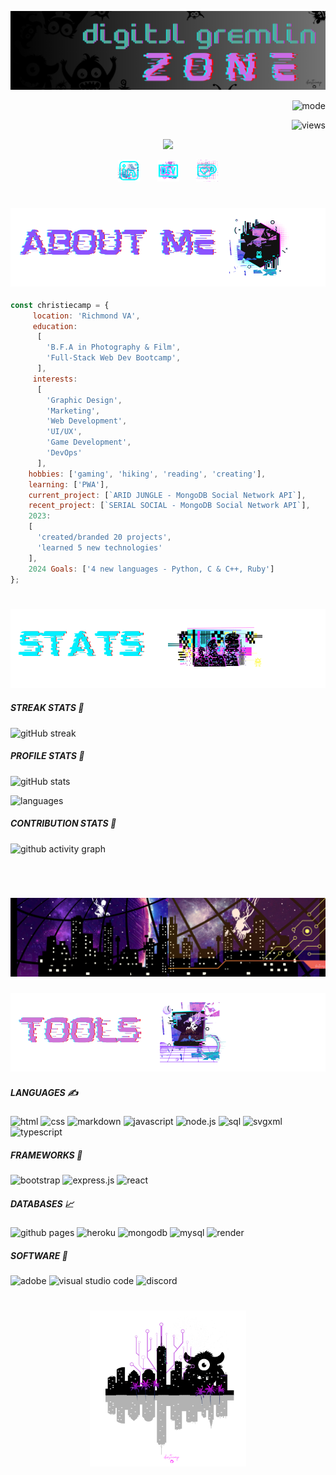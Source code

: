 ![banner](./gremlicious/header.png)

<p align="right">
  <img alt="mode" src="https://img.shields.io/badge/view-darkmode-black.svg?&logo=Github&logoColor=white" >
</p> 

<p align="right">
  <img alt="views" src="https://komarev.com/ghpvc/?username=christiecamp&style=flat-square&color=blueviolet" >
</p>


<p align="center">
  <img src="https://readme-typing-svg.demolab.com/?lines=hello+there+:);welcome+gremlins&center=true">
</p>

<p align="center">
  <a href="https://www.linkedin.com/in/christiecamphoto/"><img width="35px" alt="linkedin" title="linkedin" src="./gremlicious/linkedin.png"/></a>
  &#8287;&#8287;&#8287;&#8287;&#8287;
  <a href="https://dev.to/christiecamp"><img width="35px" alt="dev.to" title="christiecamp dev.to" src="./gremlicious/dev.png"></a>
  &#8287;&#8287;&#8287;&#8287;&#8287;
  <a href="https://ko-fi.com/christiecamp"><img width="35px" alt="ko-fi" title="buy me a coffee" src="./gremlicious/kofi.png"/></a>

#

### ![about](./gremlicious/1.png)

```javascript
const christiecamp = {
     location: 'Richmond VA',
     education: 
      [
        'B.F.A in Photography & Film',
        'Full-Stack Web Dev Bootcamp',
      ],
     interests: 
      [
        'Graphic Design', 
        'Marketing', 
        'Web Development', 
        'UI/UX', 
        'Game Development', 
        'DevOps'
      ],
    hobbies: ['gaming', 'hiking', 'reading', 'creating'],
    learning: ['PWA'],
    current_project: [`ARID JUNGLE - MongoDB Social Network API`],
    recent_project: [`SERIAL SOCIAL - MongoDB Social Network API`],
    2023: 
    [
      'created/branded 20 projects',
      'learned 5 new technologies'
    ],
    2024 Goals: ['4 new languages - Python, C & C++, Ruby']
};
```

#

### ![stats](./gremlicious/2.png)

##### STREAK STATS 🤖
![gitHub streak](https://streak-stats.demolab.com/?user=christiecamp&theme=synthwave)

##### PROFILE STATS 👤
![gitHub stats](https://github-readme-stats.vercel.app/api?username=christiecamp&show_icons=true&theme=synthwave) 

![languages](https://github-readme-stats.vercel.app/api/top-langs?username=christiecamp&show_icons=true&locale=en&layout=compact&theme=synthwave)

##### CONTRIBUTION STATS 👥
![github activity graph](https://github-readme-activity-graph.vercel.app/graph?username=christiecamp&theme=synthwave)
<br>

#
<br>

![banner](./gremlicious/attack.png)



### ![tools](./gremlicious/3.png)

<!-- languages -->

##### LANGUAGES  ✍️

![html](https://img.shields.io/badge/HTML-E34F26.svg?logo=html5&logoColor=white)
![css](https://img.shields.io/badge/CSS-1572B6.svg?logo=css3&logoColor=white)
![markdown](https://img.shields.io/badge/Markdown-000000.svg?logo=markdown&logoColor=white)
![javascript](https://img.shields.io/badge/JavaScript-F7DF1E.svg?logo=javascript&logoColor=black)
![node.js](https://img.shields.io/badge/Node.js-43853D.svg?logo=node.js&logoColor=white)
![sql](https://custom-icon-badges.demolab.com/badge/SQL-025E8C.svg?logo=database&logoColor=white)
![svgxml](https://img.shields.io/badge/SVG%2BXML-e0982c.svg?logo=svg&logoColor=white)
![typescript](https://img.shields.io/badge/TypeScript-007ACC.svg?logo=typescript&logoColor=white)


<!-- frameworks -->

##### FRAMEWORKS 🧮

![bootstrap](https://img.shields.io/badge/Bootstrap-7952B3.svg?logo=bootstrap&logoColor=white)
![express.js](https://img.shields.io/badge/Express.js-404d59.svg?logo=express&logoColor=white)
![react](https://img.shields.io/badge/React-20232a.svg?logo=react&logoColor=%2361DAFB)

<!-- databases -->

##### DATABASES 📈

![github pages](https://img.shields.io/badge/GitHub%20Pages-327FC7.svg?logo=github&logoColor=white)
![heroku](https://img.shields.io/badge/Heroku-430098.svg?logo=heroku&logoColor=white)
![mongodb](https://img.shields.io/badge/MongoDB-4ea94b.svg?logo=mongodb&logoColor=white)
![mysql](https://img.shields.io/badge/MySQL-00f.svg?logo=mysql&logoColor=white)
![render](https://img.shields.io/badge/Render-00979D.svg?logo=render&logoColor=white)


<!-- software -->

##### SOFTWARE 💾

![adobe](https://img.shields.io/badge/Adobe-FF0000.svg?logo=adobe&logoColor=white)
![visual studio code](https://img.shields.io/badge/Visual%20Studio%20Code-0078d7.svg?logo=visual-studio-code&logoColor=white)
![discord](https://img.shields.io/badge/-Discord-5865F2.svg?logo=discord&logoColor=white)


#

<p align="center">
<a href="https://www.christiecamp.com"><img height= 250px src ="./gremlicious/logo.png"></a>
</p>

